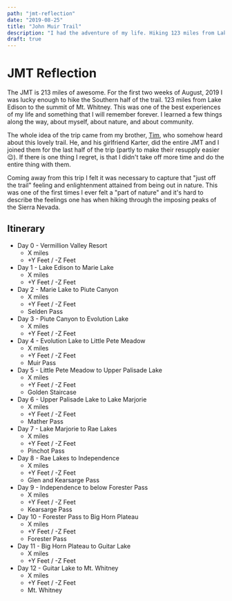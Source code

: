 ```yaml
---
path: "jmt-reflection"
date: "2019-08-25"
title: "John Muir Trail"
description: "I had the adventure of my life. Hiking 123 miles from Lake Edison to the summit of Mount Whitney. I came away with some thoughts"
draft: true
---
```


# JMT Reflection
The JMT is 213 miles of awesome. For the first two weeks of August, 2019 I was lucky enough to hike the Southern half of the trail. 123 miles from Lake Edison to the summit of Mt. Whitney. This was one of the best experiences of my life and something that I will remember forever. I learned a few things along the way, about myself, about nature, and about community.

The whole idea of the trip came from my brother, [Tim](https://timkeeler.net), who somehow heard about this lovely trail. He, and his girlfriend Karter, did the entire JMT and I joined them for the last half of the trip (partly to make their resupply easier 😉). If there is one thing I regret, is that I didn't take off more time and do the entire thing with them.

Coming away from this trip I felt it was necessary to capture that "just off the trail" feeling and enlightenment attained from being out in nature. This was one of the first times I ever felt a "part of nature" and it's hard to describe the feelings one has when hiking through the imposing peaks of the Sierra Nevada.

## Itinerary
- Day 0 - Vermillion Valley Resort
	- X miles
	- +Y Feet / -Z Feet
- Day 1 - Lake Edison to Marie Lake
	- X miles
	- +Y Feet / -Z Feet
- Day 2 - Marie Lake to Piute Canyon
	- X miles
	- +Y Feet / -Z Feet
	- Selden Pass
- Day 3 - Piute Canyon to Evolution Lake
	- X miles
	- +Y Feet / -Z Feet
- Day 4 - Evolution Lake to Little Pete Meadow
	- X miles
	- +Y Feet / -Z Feet
	- Muir Pass
- Day 5 - Little Pete Meadow to Upper Palisade Lake
	- X miles
	- +Y Feet / -Z Feet
	- Golden Staircase
- Day 6 - Upper Palisade Lake to Lake Marjorie
	- X miles
	- +Y Feet / -Z Feet
	- Mather Pass
- Day 7 - Lake Marjorie to Rae Lakes
	- X miles
	- +Y Feet / -Z Feet
	- Pinchot Pass
- Day 8 - Rae Lakes to Independence
	- X miles
	- +Y Feet / -Z Feet
	- Glen and Kearsarge Pass
- Day 9 - Independence to below Forester Pass
	- X miles
	- +Y Feet / -Z Feet
	- Kearsarge Pass
- Day 10 - Forester Pass to Big Horn Plateau
	- X miles
	- +Y Feet / -Z Feet
	- Forester Pass
- Day 11 - Big Horn Plateau to Guitar Lake
	- X miles
	- +Y Feet / -Z Feet
- Day 12 - Guitar Lake to Mt. Whitney
	- X miles
	- +Y Feet / -Z Feet
	- Mt. Whitney
